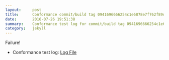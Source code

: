 ```yaml
---
layout:     post
title:      Conformance commit/build tag 0941696666254c1e6878e7f762f89deabbaaaa7a
date:       2016-07-26 19:51:38
summary:    Conformance test log for commit/build tag 0941696666254c1e6878e7f762f89deabbaaaa7a.
category:   jekyll
---
```


Failure!

- Conformance test log: [Log File](http://s3-us-west-2.amazonaws.com/kraken-e2e-logs/conformance/kraken_0941696666254c1e6878e7f762f89deabbaaaa7a/build-log.txt)

